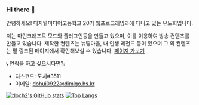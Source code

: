 ### Hi there 👋

안녕하세요! 디지털미디어고등학교 20기 웹프로그래밍과에 다니고 있는 유도희입니다.

저는 마인크래프트 모드와 플러그인등을 만들고 있으며, 이를 이용하여 방송 컨텐츠를 만들고 있습니다.
제작한 컨텐츠는 뉴띵마을, 내 인생 레전드 등이 있으며 그 외 컨텐츠는 밑 링크된 페이지에서 확인해보실 수 있습니다.
[페이지 가보기](https://www.notion.so/GitHub-95adf4aa14324142967032dc7a7ac9a2)

📞 연락을 하고 싶으시다면?:
 - 디스코드: 도치#3511
 - 이메일: dohui0922@dimigo.hs.kr

<!--
**doch2/doch2** is a ✨ _special_ ✨ repository because its `README.md` (this file) appears on your GitHub profile.

Here are some ideas to get you started:

- 🔭 I’m currently working on ...
- 🌱 I’m currently learning ...
- 👯 I’m looking to collaborate on ...
- 🤔 I’m looking for help with ...
- 💬 Ask me about ...
- 📫 How to reach me: ...
- 😄 Pronouns: ...
- ⚡ Fun fact: ...
-->

[![doch2's GitHub stats](https://github-readme-stats.vercel.app/api?username=doch2)](https://github.com/anuraghazra/github-readme-stats)
[![Top Langs](https://github-readme-stats.vercel.app/api/top-langs/?username=doch2)](https://github.com/anuraghazra/github-readme-stats)
